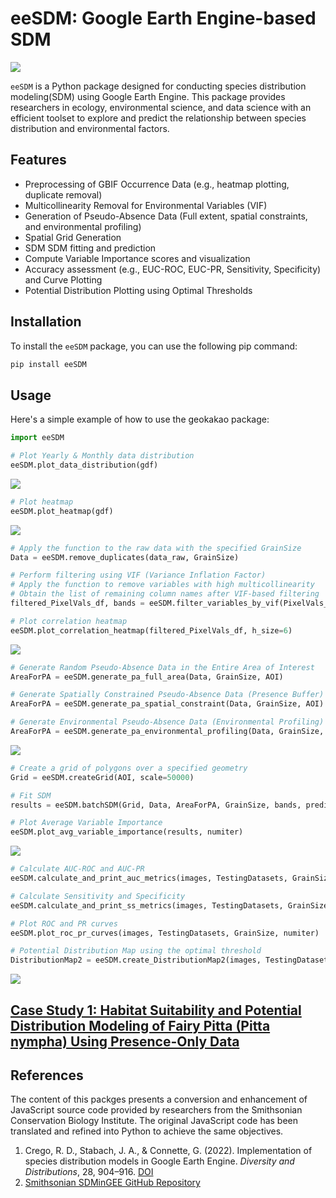 # eeSDM: Google Earth Engine-based SDM

![](https://github.com/osgeokr/eeSDM/blob/main/IMG/predict_sdm.png)

`eeSDM` is a Python package designed for conducting species distribution modeling(SDM) using Google Earth Engine. This package provides researchers in ecology, environmental science, and data science with an efficient toolset to explore and predict the relationship between species distribution and environmental factors.

## Features

- Preprocessing of GBIF Occurrence Data (e.g., heatmap plotting, duplicate removal)
- Multicollinearity Removal for Environmental Variables (VIF)
- Generation of Pseudo-Absence Data (Full extent, spatial constraints, and environmental profiling)
- Spatial Grid Generation
- SDM SDM fitting and prediction
- Compute Variable Importance scores and visualization
- Accuracy assessment (e.g., EUC-ROC, EUC-PR, Sensitivity, Specificity) and Curve Plotting
- Potential Distribution Plotting using Optimal Thresholds

## Installation

To install the `eeSDM` package, you can use the following pip command:

```bash
pip install eeSDM
```

## Usage

Here's a simple example of how to use the geokakao package:
```python
import eeSDM
```

```python
# Plot Yearly & Monthly data distribution
eeSDM.plot_data_distribution(gdf)
```
![](https://github.com/osgeokr/eeSDM/blob/main/IMG/data_distribution_plot.png)

```python
# Plot heatmap
eeSDM.plot_heatmap(gdf)
```
![](https://github.com/osgeokr/eeSDM/blob/main/IMG/heatmap_plot.png)

```python
# Apply the function to the raw data with the specified GrainSize
Data = eeSDM.remove_duplicates(data_raw, GrainSize)
```

```python
# Perform filtering using VIF (Variance Inflation Factor)
# Apply the function to remove variables with high multicollinearity
# Obtain the list of remaining column names after VIF-based filtering
filtered_PixelVals_df, bands = eeSDM.filter_variables_by_vif(PixelVals_df)
```

```python
# Plot correlation heatmap
eeSDM.plot_correlation_heatmap(filtered_PixelVals_df, h_size=6)
```
![](https://github.com/osgeokr/eeSDM/blob/main/IMG/correlation_heatmap_plot.png)

```python
# Generate Random Pseudo-Absence Data in the Entire Area of Interest
AreaForPA = eeSDM.generate_pa_full_area(Data, GrainSize, AOI)

# Generate Spatially Constrained Pseudo-Absence Data (Presence Buffer)
AreaForPA = eeSDM.generate_pa_spatial_constraint(Data, GrainSize, AOI)

# Generate Environmental Pseudo-Absence Data (Environmental Profiling)
AreaForPA = eeSDM.generate_pa_environmental_profiling(Data, GrainSize, AOI, predictors)
```
![](https://github.com/osgeokr/eeSDM/blob/main/IMG/generate_pa.png)

```python
# Create a grid of polygons over a specified geometry
Grid = eeSDM.createGrid(AOI, scale=50000)
```

```python
# Fit SDM
results = eeSDM.batchSDM(Grid, Data, AreaForPA, GrainSize, bands, predictors, numiter, split=0.7, seed=None)
```

```python
# Plot Average Variable Importance
eeSDM.plot_avg_variable_importance(results, numiter)
```
![](https://github.com/osgeokr/eeSDM/blob/main/IMG/avg_variable_importance_plot.png)

```python
# Calculate AUC-ROC and AUC-PR
eeSDM.calculate_and_print_auc_metrics(images, TestingDatasets, GrainSize, numiter)

# Calculate Sensitivity and Specificity
eeSDM.calculate_and_print_ss_metrics(images, TestingDatasets, GrainSize, numiter)

# Plot ROC and PR curves
eeSDM.plot_roc_pr_curves(images, TestingDatasets, GrainSize, numiter)

# Potential Distribution Map using the optimal threshold
DistributionMap2 = eeSDM.create_DistributionMap2(images, TestingDatasets, GrainSize, numiter, ModelAverage)
```
![](https://github.com/osgeokr/eeSDM/blob/main/IMG/roc_pr_curves_plot.png)

## [Case Study 1: Habitat Suitability and Potential Distribution Modeling of Fairy Pitta (Pitta nympha) Using Presence-Only Data](https://github.com/osgeokr/eeSDM/blob/main/eeSDM_Case%20Study%201_Pitta%20nimpha.ipynb)

## References

The content of this packges presents a conversion and enhancement of JavaScript source code provided by researchers from the Smithsonian Conservation Biology Institute. The original JavaScript code has been translated and refined into Python to achieve the same objectives.

1. Crego, R. D., Stabach, J. A., & Connette, G. (2022). Implementation of species distribution models in Google Earth Engine. *Diversity and Distributions*, 28, 904–916. [DOI](https://doi.org/10.1111/ddi.13491)
2. [Smithsonian SDMinGEE GitHub Repository](https://smithsonian.github.io/SDMinGEE/)
